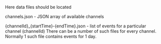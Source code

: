 Here data files should be located

channels.json - JSON array of available channels

{channelId}_{startTime}-{endTime}.json - list of events for a particular channel (channelId)
There can be a number of such files for every channel. Normally 1 such file contains events
for 1 day.
